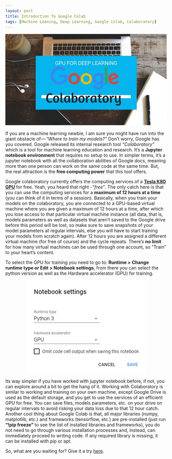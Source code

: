```yaml
---
layout: post
title: Introduction To Google Colab
tags: [Machine Leaning, Deep Learning, Google Colab, Colaboratory]
---
```

![](/img/google_colab_1.jpeg)


If you are a machine learning newbie, I am sure you might have run into the giant obstacle of — *“Where to train my models?”* Don’t worry, Google has you covered. Google released its internal research tool *“Colaboratory”* which is a tool for machine learning education and research. It’s a **Jupyter notebook environment** that requires no setup to use. In simpler terms, it’s a jupyter notebook with all the collaboration abilities of Google docs, meaning more than one person can work on the same code at the same time. But, the real attraction is the **free computing power** that this tool offers.

Google colaboratory currently offers the computing services of a **[Tesla K80 GPU](https://www.anandtech.com/show/8729/nvidia-launches-tesla-k80-gk210-gpu)** for free. Yeah, you heard that right -*“free”*. The only catch here is that you can use the computing services for a **maximum of 12 hours at a time** (you can think of it in terms of a session). Basically, when you train your models on the colaboratory, you are connected to a GPU-based virtual machine where you are given a maximum of 12 hours at a time, after which you lose access to that particular virtual machine instance (all data, that is, models parameters as well as datasets that aren’t saved to the Google drive before this period will be lost, so make sure to save snapshots of your model parameters at regular intervals, else you will have to start training your models from scratch again). After 12 hours you are assigned a different virtual machine (for free of course) and the cycle repeats. There’s **no limit** for how many virtual machines can be used through one account, so “Train” to your heart’s content.

To select the GPU for training you need to go to: **Runtime > Change runtime type or Edit > Notebook settings**, from there you can select the python version as well as the Hardware accelerator (GPU) for training.

<div style="text-align:center"><img src ="/img/google_colab_2.png" /></div>

Its way simpler if you have worked with jupyter notebook before, if not, you can explore around a bit to get the hang of it. Working with Colaboratory is similar to working and training on your own machine, except Google Drive is used as the default storage, and you get to use the services of an efficient GPU for free. You can save files, models parameters, etc. on your drive on regular intervals to avoid risking your data loss due to that 12 hour catch. Another cool thing about Google Colab is that, all major libraries (numpy, matplotlib, etc.) and frameworks (tensorflow, etc.) are pre-installed (just run **“!pip freeze”** to see the list of installed libraries and frameworks), you do not need to go through various installation processes and, instead, can immediately proceed to writing code. If any required library is missing, it can be installed with pip or apt.

So, what are you waiting for? Give it a try [here](https://colab.research.google.com/).

